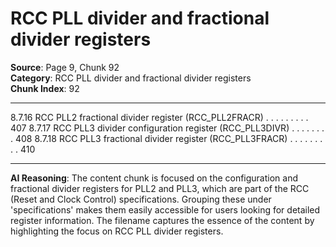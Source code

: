 # RCC PLL divider and fractional divider registers

**Source**: Page 9, Chunk 92  
**Category**: RCC PLL divider and fractional divider registers  
**Chunk Index**: 92

---

8.7.16 RCC PLL2 fractional divider register (RCC_PLL2FRACR) . . . . . . . . . 407
8.7.17 RCC PLL3 divider configuration register (RCC_PLL3DIVR) . . . . . . . . 408
8.7.18 RCC PLL3 fractional divider register (RCC_PLL3FRACR) . . . . . . . . . 410

---

**AI Reasoning**: The content chunk is focused on the configuration and fractional divider registers for PLL2 and PLL3, which are part of the RCC (Reset and Clock Control) specifications. Grouping these under 'specifications' makes them easily accessible for users looking for detailed register information. The filename captures the essence of the content by highlighting the focus on RCC PLL divider registers.

